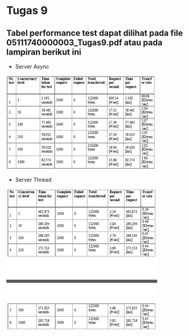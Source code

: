 # Tugas 9

## Tabel performance test dapat dilihat pada file 05111740000003_Tugas9.pdf atau pada lampiran berikut ini
* Server Async

![alt text](Capture/TabelAsync.JPG)

* Server Thread

![alt text](Capture/TabelThread.JPG)
